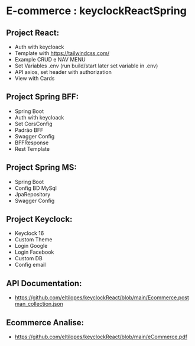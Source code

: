 # E-commerce : keyclockReactSpring

## Project React:
- Auth with keycloack 
- Template with https://tailwindcss.com/
- Example CRUD e NAV MENU
- Set Variables .env (run build/start later set variable in .env)
- API axios, set header with authorization
- View with Cards

## Project Spring BFF:
- Spring Boot 
- Auth with keycloack 
- Set CorsConfig
- Padrão BFF
- Swagger Config
- BFFResponse
- Rest Template

## Project Spring MS:
- Spring Boot 
- Config BD MySql
- JpaRepository
- Swagger Config

## Project Keyclock:
- Keyclock 16
- Custom Theme
- Login Google
- Login Facebook
- Custom DB
- Config email

## API Documentation:
- https://github.com/eltilopes/keyclockReact/blob/main/Ecommerce.postman_collection.json

## Ecommerce Analise:
- https://github.com/eltilopes/keyclockReact/blob/main/eCommerce.pdf
